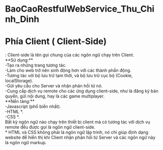 ﻿# BaoCaoRestfulWebService_Thu_Chinh_Dinh
<h1> Phía Client ( Client-Side) </h1>:
Client-side là tên gọi chung của các ngôn ngữ chạy trên Client.<br>
**Sử dụng:**<br>
-Tạo ra những trang tương tác.<br>
-Làm cho web trở nên sinh động hơn với các thành phần động.<br>
-Tương tác với bộ lưu trữ tạm thời, và bộ lưu trữ cục bộ (Cookie, localStorage).<br>
-Gửi yêu cầu cho Server và nhận phản hồi từ nó.<br>
-Cung cấp dịch vụ remote cho các ứng dụng client-side, như là đăng ký bản quyền, gửi nội dung, hay là các game multiplayer.<br>
**Nền tảng:**<br>
-Javascript (phổ biến nhất).<br>
-HTML *.<br>
-CSS *.<br>
Bất kỳ ngôn ngữ nào chạy trên thiết bị client mà có tương tác với dịch vụ remote đều được gọi là ngôn ngữ client-side.<br>
* HTML và CSS không phải là ngôn ngữ lập trình, nó chỉ giúp định dạng website để hiển thị khi Client nhận phản hồi từ Server và các ngôn ngữ này là ngôn ngữ markup.
